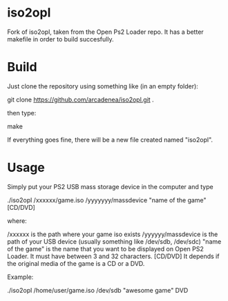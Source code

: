 # iso2opl
Fork of iso2opl, taken from the Open Ps2 Loader repo. It has a better makefile in order to build succesfully.


Build
=====

Just clone the repository using something like (in an empty folder):

git clone https://github.com/arcadenea/iso2opl.git .


then type:

make


If everything goes fine, there will be a new file created named "iso2opl".



Usage
=====

Simply put your PS2 USB mass storage device in the computer and type

./iso2opl /xxxxxx/game.iso /yyyyyyy/massdevice "name of the game" [CD/DVD]


where:
 
/xxxxxx is the path where your game iso exists
/yyyyyy/massdevice is the path of your USB device (usually something like /dev/sdb, /dev/sdc)
"name of the game" is the name that you want to be displayed on Open PS2 Loader. It must have between 3 and 32 characters.
[CD/DVD] It depends if the original media of the game is a CD or a DVD.


Example:

./iso2opl /home/user/game.iso /dev/sdb "awesome game" DVD
